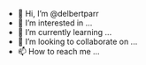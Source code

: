 - 👋 Hi, I’m @delbertparr
- 👀 I’m interested in ...
- 🌱 I’m currently learning ...
- 💞️ I’m looking to collaborate on ...
- 📫 How to reach me ...

<!---
delbertparr/delbertparr is a ✨ special ✨ repository because its `README.md` (this file) appears on your GitHub profile.
You can click the Preview link to take a look at your changes.
--->
